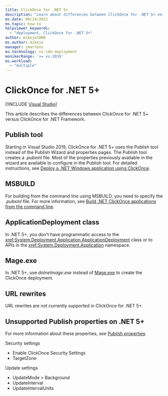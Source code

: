 ```yaml
---
title: ClickOnce for .NET 5+
description: "Learn about differences between ClickOnce for .NET 5+ versus ClickOnce for .NET Framework."
ms.date: 09/14/2022
ms.topic: how-to
helpviewer_keywords:
  - "deployment, ClickOnce for .NET 5+"
author: mikejo5000
ms.author: mikejo
manager: jmartens
ms.technology: vs-ide-deployment
monikerRange: '>= vs-2019'
ms.workload:
  - "multiple"
---
```

# ClickOnce for .NET 5+

 [!INCLUDE [Visual Studio](~/includes/applies-to-version/vs-windows-only.md)]

This article describes the differences between ClickOnce for .NET 5+ versus ClickOnce for .NET Framework.

## Publish tool

Starting in Visual Studio 2019, ClickOnce for .NET 5+ uses the Publish tool instead of the Publish Wizard and properties pages. The Publish tool creates a *.pubxml* file. Most of the properties previously available in the wizard are available to configure in the Publish tool. For detailed instructions, see [Deploy a .NET Windows application using ClickOnce](../deployment/quickstart-deploy-using-clickonce-folder.md).

## MSBUILD

For building from the command line using MSBUILD, you need to specify the *.pubxml* file. For more information, see [Build .NET ClickOnce applications from the command line](../deployment/building-clickonce-applications-from-the-command-line.md#build-net-clickonce-applications-from-the-command-line).

## ApplicationDeployment class

In .NET 5+, you don't have programmatic access to the <xref:System.Deployment.Application.ApplicationDeployment> class or to APIs in the <xref:System.Deployment.Application> namespace.

## Mage.exe

In .NET 5+, use *dotnetmage.exe* instead of [Mage.exe](../deployment/clickonce-security-and-deployment.md#clickonce-tools) to create the ClickOnce deployment.

## URL rewrites

URL rewrites are not currently supported in ClickOnce for .NET 5+.

## Unsupported Publish properties on .NET 5+

For more information about these properties, see [Publish properties](../deployment/building-clickonce-applications-from-the-command-line.md#publish-properties).

Security settings

- Enable ClickOnce Security Settings
- TargetZone

Update settings

- UpdateMode > Background 
- UpdateInterval
- UpdateIntervalUnits